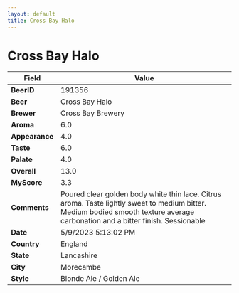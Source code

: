 ```yaml
---
layout: default
title: Cross Bay Halo
---
```


# Cross Bay Halo

| Field         | Value     |
|---------------|-----------|
| **BeerID** | 191356 |
| **Beer** | Cross Bay Halo |
| **Brewer** | Cross Bay Brewery |
| **Aroma** | 6.0 |
| **Appearance** | 4.0 |
| **Taste** | 6.0 |
| **Palate** | 4.0 |
| **Overall** | 13.0 |
| **MyScore** | 3.3 |
| **Comments** | Poured clear golden body white thin lace.  Citrus aroma. Taste lightly sweet to medium bitter. Medium bodied smooth texture average carbonation and a bitter finish.  Sessionable  |
| **Date** | 5/9/2023 5:13:02 PM |
| **Country** | England |
| **State** | Lancashire |
| **City** | Morecambe |
| **Style** | Blonde Ale / Golden Ale |
